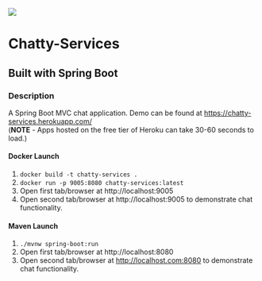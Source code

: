 ![](https://github.com/Lylio/image-repo/blob/master/logos/spring-boot.png?raw=true)
# Chatty-Services
## Built with Spring Boot

### Description
A Spring Boot MVC chat application. Demo can be found at https://chatty-services.herokuapp.com/  
(**NOTE** - Apps hosted on the free tier of Heroku can take 30-60 seconds to load.)

#### Docker Launch
1. `docker build -t chatty-services .`
2. `docker run -p 9005:8080 chatty-services:latest`
3. Open first tab/browser at http://localhost:9005
4. Open second tab/browser at http://localhost:9005 to demonstrate chat functionality.

#### Maven Launch
1. `./mvnw spring-boot:run`
2. Open first tab/browser at http://localhost:8080
3. Open second tab/browser at http://localhost.com:8080 to demonstrate chat functionality.
